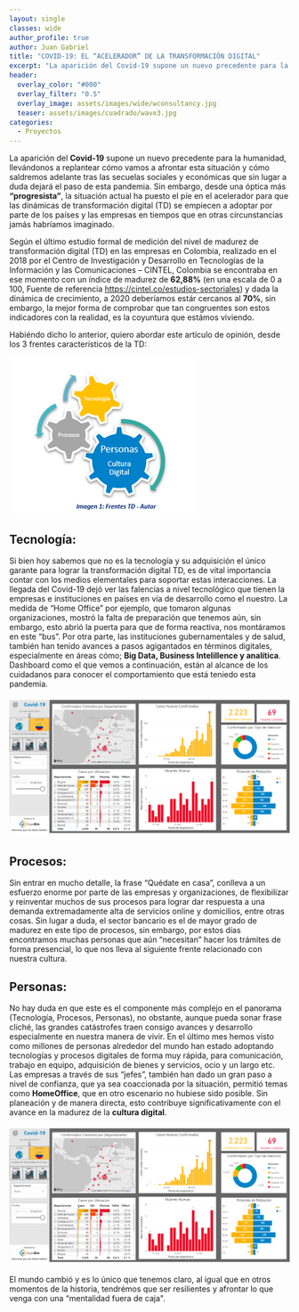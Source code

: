 ```yaml
---
layout: single
classes: wide
author_profile: true
author: Juan Gabriel
title: "COVID-19: EL “ACELERADOR” DE LA TRANSFORMACIÓN DIGITAL"
excerpt: "La aparición del Covid-19 supone un nuevo precedente para la humanidad, llevándonos a replantear cómo vamos a afrontar esta situación y cómo saldremos adelante tras las secuelas sociales y económicas que sin lugar a duda dejará el paso de esta pandemia."
header:
  overlay_color: "#000"
  overlay_filter: "0.5"
  overlay_image: assets/images/wide/wconsultancy.jpg
  teaser: assets/images/cuadrado/wave3.jpg
categories:
  - Proyectos
---
```


La aparición del **Covid-19** supone un nuevo precedente para la humanidad, llevándonos a replantear cómo vamos a afrontar esta situación y cómo saldremos adelante tras las secuelas sociales y económicas que sin lugar a duda dejará el paso de esta pandemia. Sin embargo, desde una óptica más **“progresista”**, la situación actual ha puesto el píe en el acelerador para que las dinámicas de transformación digital (TD) se empiecen a adoptar por parte de los países y las empresas en tiempos que en otras circunstancias jamás habríamos imaginado. 

Según el último estudio formal de medición del nivel de madurez de transformación digital (TD) en las empresas en Colombia, realizado en el 2018 por el Centro de Investigación y Desarrollo en Tecnologías de la Información y las Comunicaciones – CINTEL, Colombia se encontraba en ese momento con un índice de madurez de **62,88%** (en una escala de 0 a 100, Fuente de referencia https://cintel.co/estudios-sectoriales) y dada la dinámica de crecimiento, a 2020 deberíamos estár cercanos al **70%**, sin embargo, la mejor forma de comprobar que tan congruentes son estos indicadores con la realidad, es la coyuntura que estámos viviendo.

Habiéndo dicho lo anterior, quiero abordar este artículo de opinión, desde los 3 frentes característicos de la TD:

![Frentes_TD_Autor](/assets/images/post/Covid-19-TD/Frentes_TD_Autor.png)

## Tecnología:

Si bien hoy sabemos que no es la tecnología y su adquisición el único garante para lograr la transformación digital TD, es de vital importancia contar con los medios elementales para soportar estas interacciones. La llegada del Covid-19 dejó ver las falencias a nivel tecnológico que tienen la empresas e instituciones en países en vía de desarrollo como el nuestro. La medida de “Home Office” por ejemplo, que tomaron algunas organizaciones, mostró la falta de preparación que tenemos aún, sin embargo, esto abrió la puerta para que de forma reactiva, nos montáramos en este “bus”. 
Por otra parte,  las instituciones gubernamentales y de salud, también han tenido avances a pasos agigantados en términos digitales, especialmente en áreas cómo;  **Big Data, Business Intelillence y analítica**. Dashboard como el que vemos a continuación, están al alcance de los cuidadanos para conocer el comportamiento que está teniedo esta pandemia.

![dashboard_covid:19](assets/images/post/Covid-19-TD/Dashboard_covid-19.png)


## Procesos:

 Sin entrar en mucho detalle, la frase “Quédate en casa”, conlleva a un esfuerzo enorme por parte de las empresas y organizaciones, de flexibilizar y reinventar muchos de sus procesos para lograr dar respuesta a una demanda extremadamente alta de servicios online y domicilios, entre otras cosas. Sin lugar a duda, el sector bancario es el de mayor grado de madurez en este tipo de procesos, sin embargo, por estos días encontramos muchas personas que aún “necesitan” hacer los trámites de forma presencial, lo que nos lleva al siguiente frente relacionado con nuestra cultura.

## Personas:

  No hay duda en que este es el componente más complejo en el panorama (Tecnología, Procesos, Personas), no obstante, aunque pueda sonar frase cliché, las grandes catástrofes traen consigo avances y desarrollo especialmente en nuestra manera de vivir.
En el último mes hemos visto como millones de personas alrededor del mundo han estado adoptando tecnologías y procesos digitales de forma muy rápida, para comunicación, trabajo en equipo, adquisición de bienes y servicios, ocio y un largo etc. Las empresas a través de sus “jefes”, también han dado un gran paso a nivel de confianza, que ya sea coaccionada por la situación,  permitió temas como **HomeOffice**, que en otro escenario no hubiese sido posible. Sin planeación  y de manera directa, esto contribuye significativamente con el avance en la madurez de la **cultura digital**.

![dashboard_covid:19](assets/images/post/Covid-19-TD/Dashboard_covid-19.png)

El mundo cambió y es lo único que tenemos claro, al igual que en otros momentos de la historia, tendrémos que ser resilientes y afrontar lo que venga con una “mentalidad fuera de caja".